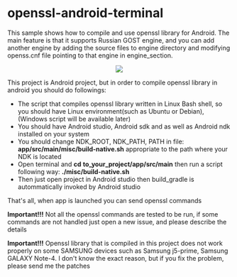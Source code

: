 # openssl-android-terminal
<p>This sample shows how to compile and use openssl library for Android. The main feature is that it supports Russian GOST engine, and you can add another engine by adding the source files to engine directory and modifying openss.cnf file pointing to that engine in engine_section.<p>
	<center><image src="screens/app_terminal2.jpg"/></center>
<p>This project is Android project, but in order to compile openssl library in android you should do followings:</p>
<ul>
	<li>The script that compiles openssl library written in Linux Bash shell, so you should  have Linux environment(such as Ubuntu or Debian), (Windows script will be available later) </li>
	<li>You should have Android studio, Android sdk and as well as Android ndk installed on your system</li>
	<li>You should change NDK_ROOT, NDK_PATH, PATH in file:  <b>app/src/main/misc/build-native.sh</b> appropriate to the path where your NDK is located</li>
	<li>Open terminal and <b>cd</b> <b>to_your_project/app/src/main</b> then run a script following way: <b>./misc/build-native.sh</b></li>
	<li>Then just open project in Android studio then build_gradle is autommatically invoked by Android studio</li>
</ul>
<p>That's all, when app is launched you can send openssl commands</p>
<p><b>Important!!!</b> Not all the openssl commands are tested to be run, if some commands are not handled just open a new issue, and please describe the details</p>

<p><b>Important!!!</b> Openssl library that is compiled in this project does not work properly on some SAMSUNG devices such as Samsung j5-prime, Samsung GALAXY Note-4. I don't know the exact reason, but if you fix the problem, please send me the patches </p>
